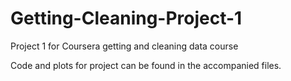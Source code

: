 # Getting-Cleaning-Project-1
Project 1 for Coursera getting and cleaning data course

Code and plots for project can be found in the accompanied files.
